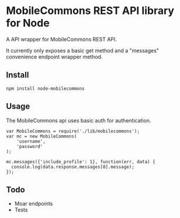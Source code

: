 MobileCommons REST API library for Node
====================================

A API wrapper for MobileCommons REST API.

It currently only exposes a basic get method and a "messages" convenience endpoint wrapper method.

Install
-------

    npm install node-mobilecommons

Usage
-----

The MobileCommons api uses basic auth for authentication.  

    var MobileCommons = require('./lib/mobilecommons');
    var mc = new MobileCommons(
        'username',
        'password'
    );

    mc.messages({'include_profile': 1}, function(err, data) {
      console.log(data.response.messages[0].message);
    });


Todo
----

* Moar endpoints
* Tests
